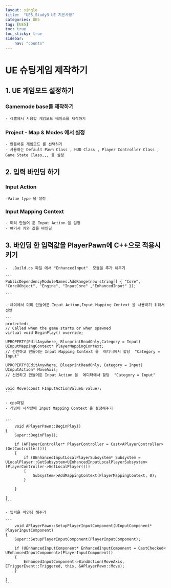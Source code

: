 ```yaml
---
layout: single
title:  "UE5_Study3 UE 기본사항"
categories: UE5
tag: [UE5]
toc: true
toc_sticky: true
sidebar:
    nav: "counts"
---
```


# UE 슈팅게임 제작하기

## 1.  UE 게임모드 설정하기

### Gamemode base를 제작하기
    - 레벨에서 사용할 게임모드 베이스를 제작하기
### Project - Map & Modes 에서 설정
    - 만들어둔 게임모드 를 선택하기
    - 사용하는 Default Pawn Class , HUD Class , Player Controller Class , Game State Class,,, 을 설정

     

## 2.   입력 바인딩 하기

### Input Action 
    -Value type 을 설정


### Input Mapping Context
    - 미리 만들어 둔 Input Action 을 설정  
    - 여기서 키와 값을 바인딩

## 3.   바인딩 한 입력값을 PlayerPawn에 C++으로 적용시키기

    -  .Build.cs 파일 에서 "EnhancedInput"  모듈을 추가 해주기 

    ```
    PublicDependencyModuleNames.AddRange(new string[] { "Core", "CoreUObject", "Engine", "InputCore" ,"EnhancedInput" });

    ```

    - 헤더에서 미리 만들어둔 Input Action,Input Mapping Context 을 사용하기 위해서 선언

    ```
    protected:
	// Called when the game starts or when spawned
	virtual void BeginPlay() override;

	UPROPERTY(EditAnywhere, BlueprintReadOnly,Category = Input)
	UInputMappingContext* PlayerMappingContext;
	// 선언하고 만들어둔 Input Mapping Context 를  에디터에서 할당  "Category = Input"

	UPROPERTY(EditAnywhere, BlueprintReadOnly, Category = Input)
	UInputAction* MoveAxis;
	// 선언하고 만들어둔 Input Action 을  에디터에서 할당  "Category = Input"


	void Move(const FInputActionValue& value);
    ```

    - cpp파일
    - 게임이 시작할때 Input Mapping Context 을 설정해주기 


    ```
        void APlayerPawn::BeginPlay()
    {
        Super::BeginPlay();
        
        if (APlayerController* PlayerController = Cast<APlayerController>(GetController()))
        {
            if (UEnhancedInputLocalPlayerSubsystem* Subsystem = ULocalPlayer::GetSubsystem<UEnhancedInputLocalPlayerSubsystem>(PlayerController->GetLocalPlayer()))
            {
                Subsystem->AddMappingContext(PlayerMappingContext, 0);
            }
            
        }

    }
    ```
    
    - 입력을 바인딩 해주기

    ```
        void APlayerPawn::SetupPlayerInputComponent(UInputComponent* PlayerInputComponent)
    {
        Super::SetupPlayerInputComponent(PlayerInputComponent);

        if (UEnhancedInputComponent* EnhancedInputComponent = CastChecked< UEnhancedInputComponent>(PlayerInputComponent))
        {
            EnhancedInputComponent->BindAction(MoveAxis, ETriggerEvent::Triggered, this, &APlayerPawn::Move);
        }

    }        
    ```






